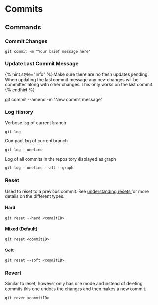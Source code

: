 # Commits

## Commands

### Commit Changes

```
git commit -m "Your brief message here"
```

### Update Last Commit Message

{% hint style="info" %}
Make sure there are no fresh updates pending. When updating the last commit message any new changes will be committed along with other changes. This only works on the last commit.
{% endhint %}

git commit --amend -m "New commit message"

### Log History

Verbose log of current branch

```
git log
```

Compact log of current branch

```
git log --oneline
```

Log of all commits in the repository displayed as graph

```
git log --oneline --all --graph
```

### Reset

Used to reset to a previous commit. See [understanding resets ](../how-to/undoing-commits-reset.md)for more details on the different types.

#### Hard

```
git reset --hard <commitID>
```

#### Mixed (Default)

```
git reset <commitID>
```

#### Soft

```
git reset --soft <commitID>
```

### Revert

Similar to reset, however only has one mode and instead of deleting commits this one undoes the changes and then makes a new commit.

```
git rever <commitID>
```
